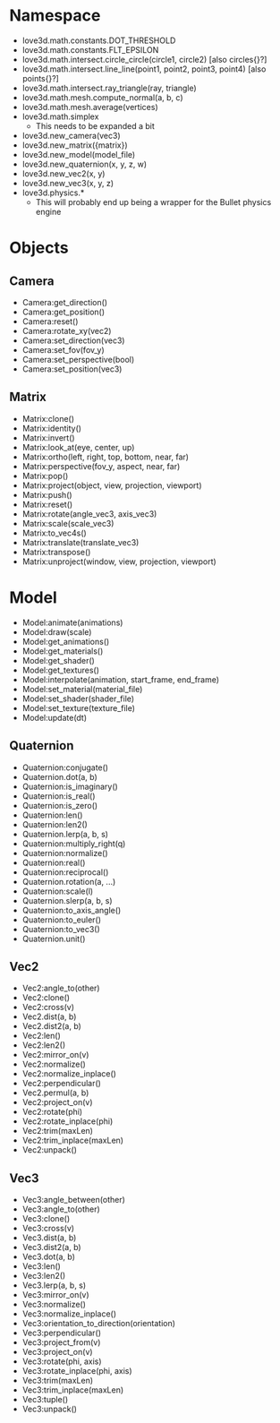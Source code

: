 # Namespace

* love3d.math.constants.DOT_THRESHOLD
* love3d.math.constants.FLT_EPSILON
* love3d.math.intersect.circle_circle(circle1, circle2) [also circles{}?]
* love3d.math.intersect.line_line(point1, point2, point3, point4) [also points{}?]
* love3d.math.intersect.ray_triangle(ray, triangle)
* love3d.math.mesh.compute_normal(a, b, c)
* love3d.math.mesh.average(vertices)
* love3d.math.simplex
	* This needs to be expanded a bit
* love3d.new_camera(vec3)
* love3d.new_matrix({matrix})
* love3d.new_model(model_file)
* love3d.new_quaternion(x, y, z, w)
* love3d.new_vec2(x, y)
* love3d.new_vec3(x, y, z)
* love3d.physics.*
	* This will probably end up being a wrapper for the Bullet physics engine


# Objects

## Camera

* Camera:get_direction()
* Camera:get_position()
* Camera:reset()
* Camera:rotate_xy(vec2)
* Camera:set_direction(vec3)
* Camera:set_fov(fov_y)
* Camera:set_perspective(bool)
* Camera:set_position(vec3)


## Matrix

* Matrix:clone()
* Matrix:identity()
* Matrix:invert()
* Matrix:look_at(eye, center, up)
* Matrix:ortho(left, right, top, bottom, near, far)
* Matrix:perspective(fov_y, aspect, near, far)
* Matrix:pop()
* Matrix:project(object, view, projection, viewport)
* Matrix:push()
* Matrix:reset()
* Matrix:rotate(angle_vec3, axis_vec3)
* Matrix:scale(scale_vec3)
* Matrix:to_vec4s()
* Matrix:translate(translate_vec3)
* Matrix:transpose()
* Matrix:unproject(window, view, projection, viewport)


# Model

* Model:animate(animations)
* Model:draw(scale)
* Model:get_animations()
* Model:get_materials()
* Model:get_shader()
* Model:get_textures()
* Model:interpolate(animation, start_frame, end_frame)
* Model:set_material(material_file)
* Model:set_shader(shader_file)
* Model:set_texture(texture_file)
* Model:update(dt)


## Quaternion

* Quaternion:conjugate()
* Quaternion.dot(a, b)
* Quaternion:is_imaginary()
* Quaternion:is_real()
* Quaternion:is_zero()
* Quaternion:len()
* Quaternion:len2()
* Quaternion.lerp(a, b, s)
* Quaternion:multiply_right(q)
* Quaternion:normalize()
* Quaternion:real()
* Quaternion:reciprocal()
* Quaternion.rotation(a, ...)
* Quaternion:scale(l)
* Quaternion.slerp(a, b, s)
* Quaternion:to_axis_angle()
* Quaternion:to_euler()
* Quaternion:to_vec3()
* Quaternion.unit()


## Vec2

* Vec2:angle_to(other)
* Vec2:clone()
* Vec2:cross(v)
* Vec2.dist(a, b)
* Vec2.dist2(a, b)
* Vec2:len()
* Vec2:len2()
* Vec2:mirror_on(v)
* Vec2:normalize()
* Vec2:normalize_inplace()
* Vec2:perpendicular()
* Vec2.permul(a, b)
* Vec2:project_on(v)
* Vec2:rotate(phi)
* Vec2:rotate_inplace(phi)
* Vec2:trim(maxLen)
* Vec2:trim_inplace(maxLen)
* Vec2:unpack()


## Vec3

* Vec3:angle_between(other)
* Vec3:angle_to(other)
* Vec3:clone()
* Vec3:cross(v)
* Vec3.dist(a, b)
* Vec3.dist2(a, b)
* Vec3.dot(a, b)
* Vec3:len()
* Vec3:len2()
* Vec3.lerp(a, b, s)
* Vec3:mirror_on(v)
* Vec3:normalize()
* Vec3:normalize_inplace()
* Vec3:orientation_to_direction(orientation)
* Vec3:perpendicular()
* Vec3:project_from(v)
* Vec3:project_on(v)
* Vec3:rotate(phi, axis)
* Vec3:rotate_inplace(phi, axis)
* Vec3:trim(maxLen)
* Vec3:trim_inplace(maxLen)
* Vec3:tuple()
* Vec3:unpack()
